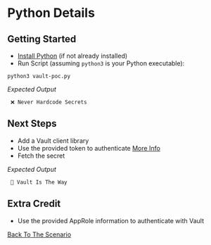 # Python Details

## Getting Started
- [Install Python](https://wiki.python.org/moin/BeginnersGuide/Download) (if not already installed)
- Run Script (assuming `python3` is your Python executable):
```shell
python3 vault-poc.py  
```
_Expected Output_
```shell
 ❌ Never Hardcode Secrets 
```

## Next Steps
- Add a Vault client library
- Use the provided token to authenticate [More Info](../setup-vault/README.md)
- Fetch the secret

_Expected Output_
```shell
 🔐 Vault Is The Way 
```

## Extra Credit
- Use the provided AppRole information to authenticate with Vault


[Back To The Scenario](../README.md)